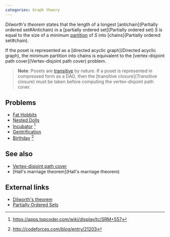 ```yaml
---
categories: Graph theory
---
```


*Dilworth's theorem* states that the length of a longest [antichain](Partially ordered set#Antichain) in a [partially ordered set](Partially ordered set) $S$ is equal to the size of a minimum [partition](Partition) of $S$ into [chains](Partially ordered set#chain).

If the poset is represented as a [directed acyclic graph](Directed acyclic graph), the minimum partition into chains is equivalent to the [vertex-disjoint path cover](Vertex-disjoint path cover) problem.

> **Note**: Posets are [transitive](Transitivity) by nature. If a poset is represented in compressed form as a DAG, then the [transitive closure](Transitive closure) must be taken before computing the vertex-disjoint path cover.

## Problems
- [Fat Hobbits](http://acm.timus.ru/problem.aspx?space=1&num=1533)
- [Nested Dolls](https://archive.algo.is/icpc/nwerc/ncpc/2007/ncpc2007problems.pdf)
- [Incubator](https://community.topcoder.com/stat?c=problem_statement&pm=12080) [^1]
- [Gentrification](http://codeforces.com/gym/100591)
- [Birthday](http://codeforces.com/contest/590/problem/E) [^2]

## See also
- [Vertex-disjoint path cover]()
- [Hall's marriage theorem](Hall's marriage theorem)

## External links
- [Dilworth's theorem](https://en.wikipedia.org/wiki/Dilworth%27s_theorem)
- [Partially Ordered Sets](http://codeforces.com/blog/entry/3781)


[^1]: <https://apps.topcoder.com/wiki/display/tc/SRM+557>
[^2]: <http://codeforces.com/blog/entry/21203>
